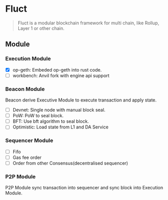 # Fluct

> Fluct is a modular blockchain framework for multi
> chain, like Rollup, Layer 1 or other chain.

## Module

### Execution Module

- [X] op-geth: Embeded op-geth into rust code.
- [ ] workbench: Anvil fork with engine api support

### Beacon Module

Beacon derive Executive Module to execute transaction and apply state.

- [ ] Devnet: Single node with manual block seal.
- [ ] PoW: PoW to seal block.
- [ ] BFT: Use bft algorithm to seal block.
- [ ] Optimistic: Load state from L1 and DA Service

### Sequencer Module

- [ ] Fifo
- [ ] Gas fee order
- [ ] Order from other Consensus(decentralised sequencer)

### P2P Module

P2P Module sync transaction into sequencer and sync block into Execution Module.
